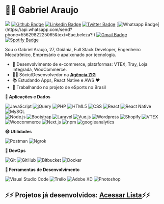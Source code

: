# :man_technologist: Gabriel Araujo 
![](https://komarev.com/ghpvc/?username=gabrieelaraujo)
[![Github Badge](https://img.shields.io/badge/-Github-000?style=flat-square&logo=Github&logoColor=white&link=https://github.com/gabrieelaraujo)](https://github.com/gabrieelaraujo)
[![Linkedin Badge](https://img.shields.io/badge/-LinkedIn-blue?style=flat-square&logo=Linkedin&logoColor=white&link=https://www.linkedin.com/in/gaabrielaraujo/)](https://www.linkedin.com/in/gaabrielaraujo/)
[![Twitter Badge](https://img.shields.io/badge/-Twitter-1ca0f1?style=flat-square&labelColor=1ca0f1&logo=twitter&logoColor=white&link=https://twitter.com/gabrieelaraujo)](https://twitter.com/gabrieelaraujo)
[![Whatsapp Badge](https://img.shields.io/badge/-Whatsapp-4CA143?style=flat-square&labelColor=4CA143&logo=whatsapp&logoColor=white&link=https://api.whatsapp.com/send?phone=5562982225065&text=Eae,beleza?!)](https://api.whatsapp.com/send?phone=5562982225065&text=Eae,beleza?!)
[![Gmail Badge](https://img.shields.io/badge/-Gmail-c14438?style=flat-square&logo=Gmail&logoColor=white&link=mailto:leirbag182@gmail.com)](mailto:leirbag182@gmail.com)
[![Spotify Badge](https://img.shields.io/badge/-Spotify-white?style=flat-square&logo=Spotify&logoColor=1DB954&color=000&link=https://open.spotify.com/user/gabriel_zig?si=zt3u-BWoTuakQoFiTi2A9A)](https://open.spotify.com/user/gabriel_zig?si=zt3u-BWoTuakQoFiTi2A9A)

Sou o Gabriel Araujo, 27, Goiânia, Full Stack Developer, Engenheiro Mecatrônico, Empresário e apaixonado por tecnologia.

- 💬 Desenvolvimento de e-commerce, plataformas: VTEX, Tray, Loja Integrada, WooCommerce. 
- :office_worker: Sócio/Desenvolvedor na [**Agência ZIG**](https://agenciazig.com.br)
- :books: Estudando Apps, React Native e AWS :heart:
- 🔭 Trabalhando no projeto de eSports no Brasil

**🚀 Aplicações e Dados**

  ![JavaScript](https://img.shields.io/badge/-JavaScript-333333?style=flat&logo=javascript)
  ![jQuery](https://img.shields.io/badge/-jQuery-333333?style=flat&logo=jquery)
  ![PHP](https://img.shields.io/badge/-PHP-333333?style=flat&logo=PHP)
  ![HTML5](https://img.shields.io/badge/-HTML5-333333?style=flat&logo=HTML5)
  ![CSS](https://img.shields.io/badge/-CSS-333333?style=flat&logo=CSS3&logoColor=1572B6)
  ![React](https://img.shields.io/badge/-React-333333?style=flat&logo=react)
  ![React Native](https://img.shields.io/badge/-React%20Native-333333?style=flat&logo=react)
  ![MySQL](https://img.shields.io/badge/-MySQL-333333?style=flat&logo=mysql)  
  ![Node.js](https://img.shields.io/badge/-Node.JS-333333?style=flat&logo=node.js)
  ![Bootstrap](https://img.shields.io/badge/-Bootstrap-333333?style=flat&logo=bootstrap)
  ![Laravel](https://img.shields.io/badge/-Laravel-333333?style=flat&logo=laravel)
  ![Vue.js](https://img.shields.io/badge/-Vue.js-333333?style=flat&logo=vue.js)
  ![Wordpress](https://img.shields.io/badge/-Wordpress-333333?style=flat&logo=Wordpress)
  ![Shopify](https://img.shields.io/badge/-Shopify-333333?style=flat&logo=Shopify)
  ![VTEX](https://img.shields.io/badge/-VTEX-333333?style=flat&logo=vtex)  
  ![Woocommerce](https://img.shields.io/badge/-Woocommerce-333333?style=flat&logo=woocommerce)
  ![Next.js](https://img.shields.io/badge/-Next.js-333333?style=flat&logo=Next.js)
  ![npm](https://img.shields.io/badge/-npm-333333?style=flat&logo=npm)
  ![googleanalytics](https://img.shields.io/badge/-Google%20Analytics-333333?style=flat&logo=googleanalytics)
  
  
**😄 Utilidades**

  ![Postman](https://img.shields.io/badge/-Postman-333333?style=flat&logo=postman)
  ![Ngrok](https://img.shields.io/badge/-Ngrok-333333?style=flat&logo=ngrok)

**💬 DevOps**

  ![Git](https://img.shields.io/badge/-Git-333333?style=flat&logo=git)
  ![GitHub](https://img.shields.io/badge/-GitHub-333333?style=flat&logo=github)
  ![Bitbucket](https://img.shields.io/badge/-Bitbucket-333333?style=flat&logo=bitbucket)
  ![Docker](https://img.shields.io/badge/-Docker-333333?style=flat&logo=docker)

**🌱 Ferramentas de Desenvolvimento**

  ![Visual Studio Code](https://img.shields.io/badge/-Visual%20Studio%20Code-333333?style=flat&logo=visual-studio-code&logoColor=007ACC)
  ![Trello](https://img.shields.io/badge/-Trello-333333?style=flat&logo=trello&logoColor=007ACC)
  ![Adobe XD](https://img.shields.io/badge/-Adobe%20XD-333333?style=flat&logo=adobe-xd&logoColor=007ACC)
  ![Photoshop](https://img.shields.io/badge/-Adobe%20Photoshop-333333?style=flat&logo=adobephotoshop)
  
## ⚡⚡ Projetos já desenvolvidos: [Acessar Lista](https://gist.github.com/gabrieelaraujo/4f358b5e588c1eb39abcc76c9537157a)⚡⚡
  
<!--
**gabrieelaraujo/gabrieelaraujo** is a ✨ _special_ ✨ repository because its `README.md` (this file) appears on your GitHub profile.

Here are some ideas to get you started:
:blue_heart: Techs: Wordpress, Laravel 5+, CSS, PHP, JavaScript, jQuery, Node.js, VueJS, React Native, Docker, entre outras.

- 🌱 I’m currently learning ...
- 👯 I’m looking to collaborate on ...
- 🤔 I’m looking for help with ...
- 💬 Ask me about ...
- 📫 How to reach me: ...
- 😄 Pronouns: ...
- ⚡ Fun fact: ...
-->
